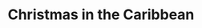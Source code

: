 ---
category: caribbean
title: Christmas in the Caribbean
class: christmas-in-the-caribbean
cruiseline: Princess Cruises – Royal Princess
special-info: 1 nights Hotel Stay in Miami, Direct flights & transfers
price: 1685
nights: Christmas
cruise-url: http://www.planetcruise.co.uk/princess-cruises/royal-princess/19-december-2016/118832?referrersiteid=970
---